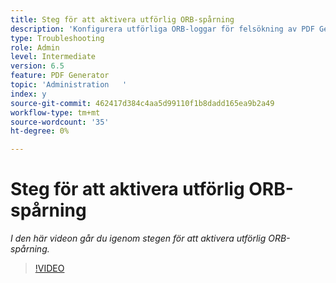 ```yaml
---
title: Steg för att aktivera utförlig ORB-spårning
description: 'Konfigurera utförliga ORB-loggar för felsökning av PDF Generator-problem '
type: Troubleshooting
role: Admin
level: Intermediate
version: 6.5
feature: PDF Generator
topic: 'Administration   '
index: y
source-git-commit: 462417d384c4aa5d99110f1b8dadd165ea9b2a49
workflow-type: tm+mt
source-wordcount: '35'
ht-degree: 0%

---
```



# Steg för att aktivera utförlig ORB-spårning

*I den här videon går du igenom stegen för att aktivera utförlig ORB-spårning.*

>[!VIDEO](https://video.tv.adobe.com/v/335526?quality=9&learn=on)
